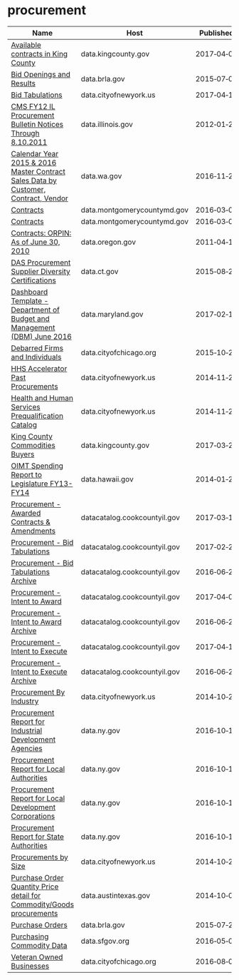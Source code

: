 # procurement

Name | Host | Published
---- | ---- | ---------
[Available contracts in King County](../datasets/b9jt-enjt.md) | data.kingcounty.gov | 2017&#x2011;04&#x2011;07
[Bid Openings and Results](../datasets/u9zk-8nix.md) | data.brla.gov | 2015&#x2011;07&#x2011;07
[Bid Tabulations](../datasets/9k82-ys7w.md) | data.cityofnewyork.us | 2017&#x2011;04&#x2011;15
[CMS FY12 IL Procurement Bulletin Notices Through 8.10.2011](../datasets/xnye-sgg5.md) | data.illinois.gov | 2012&#x2011;01&#x2011;26
[Calendar Year 2015 & 2016 Master Contract Sales Data by Customer, Contract, Vendor](../datasets/n8q6-4twj.md) | data.wa.gov | 2016&#x2011;11&#x2011;23
[Contracts](../datasets/vmu2-pnrc.md) | data.montgomerycountymd.gov | 2016&#x2011;03&#x2011;09
[Contracts](../datasets/vmu2-pnrc.md) | data.montgomerycountymd.gov | 2016&#x2011;03&#x2011;09
[Contracts: ORPIN: As of June 30, 2010](../datasets/br2t-dc7x.md) | data.oregon.gov | 2011&#x2011;04&#x2011;17
[DAS Procurement Supplier Diversity Certifications](../datasets/me6n-3yhp.md) | data.ct.gov | 2015&#x2011;08&#x2011;24
[Dashboard Template - Department of Budget and Management (DBM) June 2016](../datasets/r6ug-dr3g.md) | data.maryland.gov | 2017&#x2011;02&#x2011;17
[Debarred Firms and Individuals](../datasets/y93d-d9e3.md) | data.cityofchicago.org | 2015&#x2011;10&#x2011;22
[HHS Accelerator Past Procurements](../datasets/ws4c-4g69.md) | data.cityofnewyork.us | 2014&#x2011;11&#x2011;26
[Health and Human Services Prequalification Catalog](../datasets/68rr-d3jr.md) | data.cityofnewyork.us | 2014&#x2011;11&#x2011;26
[King County Commodities Buyers](../datasets/sma4-yk4k.md) | data.kingcounty.gov | 2017&#x2011;03&#x2011;27
[OIMT Spending Report to Legislature FY13-FY14](../datasets/fh6a-3v4q.md) | data.hawaii.gov | 2014&#x2011;01&#x2011;28
[Procurement - Awarded Contracts & Amendments](../datasets/qh8j-6k63.md) | datacatalog.cookcountyil.gov | 2017&#x2011;03&#x2011;13
[Procurement - Bid Tabulations](../datasets/32au-zaqn.md) | datacatalog.cookcountyil.gov | 2017&#x2011;02&#x2011;21
[Procurement - Bid Tabulations Archive](../datasets/pn38-yupm.md) | datacatalog.cookcountyil.gov | 2016&#x2011;06&#x2011;29
[Procurement - Intent to Award](../datasets/bgq7-v7ms.md) | datacatalog.cookcountyil.gov | 2017&#x2011;04&#x2011;07
[Procurement - Intent to Award Archive](../datasets/52k2-p47e.md) | datacatalog.cookcountyil.gov | 2016&#x2011;06&#x2011;23
[Procurement - Intent to Execute](../datasets/ag43-fvd7.md) | datacatalog.cookcountyil.gov | 2017&#x2011;04&#x2011;10
[Procurement - Intent to Execute Archive](../datasets/gh3w-vkp5.md) | datacatalog.cookcountyil.gov | 2016&#x2011;06&#x2011;23
[Procurement By Industry](../datasets/nd82-bi9f.md) | data.cityofnewyork.us | 2014&#x2011;10&#x2011;23
[Procurement Report for Industrial Development Agencies](../datasets/p3p6-xqr5.md) | data.ny.gov | 2016&#x2011;10&#x2011;19
[Procurement Report for Local Authorities](../datasets/8w5p-k45m.md) | data.ny.gov | 2016&#x2011;10&#x2011;17
[Procurement Report for Local Development Corporations](../datasets/d84c-dk28.md) | data.ny.gov | 2016&#x2011;10&#x2011;17
[Procurement Report for State Authorities](../datasets/ehig-g5x3.md) | data.ny.gov | 2016&#x2011;10&#x2011;17
[Procurements by Size](../datasets/ewmy-2fww.md) | data.cityofnewyork.us | 2014&#x2011;10&#x2011;23
[Purchase Order Quantity Price detail for Commodity/Goods procurements](../datasets/3ebq-e9iz.md) | data.austintexas.gov | 2014&#x2011;10&#x2011;08
[Purchase Orders](../datasets/54bn-2sqf.md) | data.brla.gov | 2015&#x2011;07&#x2011;27
[Purchasing Commodity Data](../datasets/ebsh-uavg.md) | data.sfgov.org | 2016&#x2011;05&#x2011;09
[Veteran Owned Businesses](../datasets/czzw-ymcb.md) | data.cityofchicago.org | 2016&#x2011;08&#x2011;01

